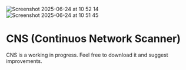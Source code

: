 ![Screenshot 2025-06-24 at 10 52 14](https://github.com/user-attachments/assets/c1b2e691-facd-403a-8010-0b8f523d1cef)
![Screenshot 2025-06-24 at 10 51 45](https://github.com/user-attachments/assets/cf82da2c-5aad-4278-bb0b-27d1f6b52fee)
# CNS (Continuos Network Scanner)

CNS is a working in progress. Feel free to download it and suggest improvements. 
